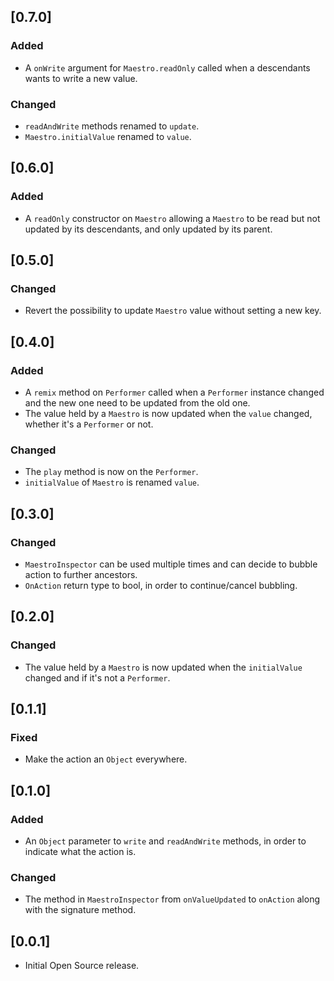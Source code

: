 ## [0.7.0]
### Added
- A `onWrite` argument for `Maestro.readOnly` called when a descendants wants to write a new value.

### Changed
- `readAndWrite` methods renamed to `update`.
- `Maestro.initialValue` renamed to `value`.

## [0.6.0]
### Added
- A `readOnly` constructor on `Maestro` allowing a `Maestro` to be read but not updated by its descendants, and only updated by its parent.

## [0.5.0]
### Changed
- Revert the possibility to update `Maestro` value without setting a new key. 

## [0.4.0]
### Added
- A `remix` method on `Performer` called when a `Performer` instance changed and the new one need to be updated from the old one.
- The value held by a `Maestro` is now updated when the `value` changed, whether it's a `Performer` or not.

### Changed
- The `play` method is now on the `Performer`.
- `initialValue` of `Maestro` is renamed `value`.

## [0.3.0]
### Changed
- `MaestroInspector` can be used multiple times and can decide to bubble action to further ancestors.
- `OnAction` return type to bool, in order to continue/cancel bubbling.

## [0.2.0]
### Changed
- The value held by a `Maestro` is now updated when the `initialValue` changed and if it's not a `Performer`.

## [0.1.1]
### Fixed
- Make the action an `Object` everywhere.

## [0.1.0]
### Added
- An `Object` parameter to `write` and `readAndWrite` methods, in order to indicate what the action is.

### Changed
- The method in `MaestroInspector` from `onValueUpdated` to `onAction` along with the signature method.

## [0.0.1]
- Initial Open Source release.
